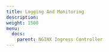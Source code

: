 ```yaml
---
title: Logging And Monitoring
description: 
weight: 1500
menu:
  docs:
    parent: NGINX Ingress Controller
---
```


